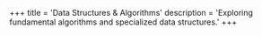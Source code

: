 +++
title = 'Data Structures & Algorithms'
description = 'Exploring fundamental algorithms and specialized data structures.'
+++